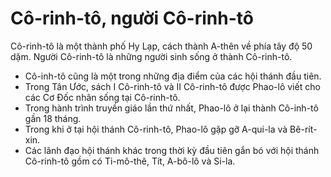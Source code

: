 # Cô-rinh-tô, người Cô-rinh-tô

Cô-rinh-tô là một thành phố Hy Lạp, cách thành A-thên về phía tây độ 50 dặm.  Người Cô-rinh-tô là những người sinh sống ở thành Cô-rinh-tô.
- Cô-inh-tô cũng là một trong những địa điểm của các hội thánh đầu tiên.
- Trong Tân Ước, sách I Cô-rinh-tô và II Cô-rinh-tô được Phao-lô viết cho các Cơ Đốc nhân sống tại Cô-rinh-tô.  
- Trong hành trình truyền giáo lần thứ nhất, Phao-lô ở lại thành Cô-inh-tô gần 18 tháng.
- Trong khi ở tại hội thánh Cô-rinh-tô, Phao-lô gặp gỡ A-qui-la và Bê-rít-xin.
- Các lãnh đạo hội thánh khác trong thời kỳ đầu tiên gắn bó với hội thánh Cô-rinh-tô gồm có Ti-mô-thê, Tít, A-bô-lô và Si-la.

